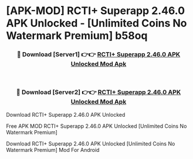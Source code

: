 # [APK-MOD] RCTI+ Superapp 2.46.0 APK Unlocked - [Unlimited Coins No Watermark Premium] b58oq



<div align="center">
<h3>🔴 Download [Server1] 👉👉 <a href="https://momento.my/?title=RCTI+_Superapp_2.46.0_APK_Unlocked">RCTI+ Superapp 2.46.0 APK Unlocked Mod Apk</a></h3><br>

<h3>🔴 Download [Server2] 👉👉 <a href="https://momento.my/?title=RCTI+_Superapp_2.46.0_APK_Unlocked">RCTI+ Superapp 2.46.0 APK Unlocked Mod Apk</a></h3>
</div>



Download RCTI+ Superapp 2.46.0 APK Unlocked 

Free APK MOD RCTI+ Superapp 2.46.0 APK Unlocked [Unlimited Coins No Watermark Premium]

Download RCTI+ Superapp 2.46.0 APK Unlocked [Unlimited Coins No Watermark Premium] Mod For Android
